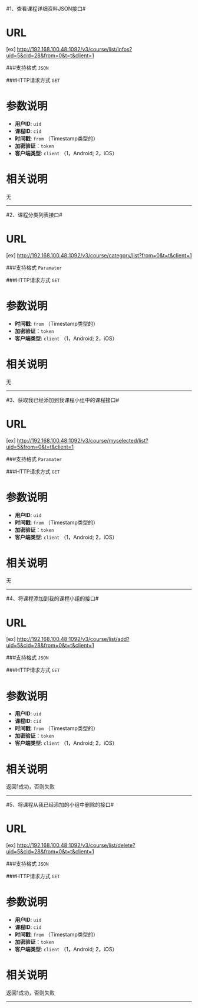 #1、查看课程详细资料JSON接口#

URL
====
[ex] http://192.168.100.48:1092/v3/course/list/infos?uid=5&cid=28&from=0&t=t&client=1

###支持格式 `JSON`

###HTTP请求方式 `GET`

参数说明
====

+ **用户ID**: `uid` 
+ **课程ID**: `cid`
+ **时间戳**: `from`   （Timestamp类型的）
+ **加密验证**：`token`  
+ **客户端类型**: `client`  （1，Android; 2，iOS）

相关说明
===
无

******

#2、课程分类列表接口#

URL
====
[ex] http://192.168.100.48:1092/v3/course/category/list?from=0&t=t&client=1

###支持格式 `Paramater`

###HTTP请求方式 `GET`

参数说明
====

+ **时间戳**: `from`   （Timestamp类型的）
+ **加密验证**：`token`  
+ **客户端类型**: `client`  （1，Android; 2，iOS）

相关说明
===
无

******

#3、获取我已经添加到我课程小组中的课程接口#

URL
====
[ex] http://192.168.100.48:1092/v3/course/myselected/list?uid=5&from=0&t=t&client=1

###支持格式 `Paramater`

###HTTP请求方式 `GET`

参数说明
====

+ **用户ID**: `uid` 
+ **时间戳**: `from`   （Timestamp类型的）
+ **加密验证**：`token`  
+ **客户端类型**: `client`  （1，Android; 2，iOS）

相关说明
===
无

******

#4、将课程添加到我的课程小组的接口#

URL
====
[ex] http://192.168.100.48:1092/v3/course/list/add?uid=5&cid=28&from=0&t=t&client=1

###支持格式 `JSON`

###HTTP请求方式 `GET`

参数说明
====

+ **用户ID**: `uid` 
+ **课程ID**: `cid`
+ **时间戳**: `from`   （Timestamp类型的）
+ **加密验证**：`token`  
+ **客户端类型**: `client`  （1，Android; 2，iOS）

相关说明
===
返回1成功，否则失败

******

#5、将课程从我已经添加的小组中删除的接口#

URL
====
[ex] http://192.168.100.48:1092/v3/course/list/delete?uid=5&cid=28&from=0&t=t&client=1

###支持格式 `JSON`

###HTTP请求方式 `GET`

参数说明
====

+ **用户ID**: `uid` 
+ **课程ID**: `cid`
+ **时间戳**: `from`   （Timestamp类型的）
+ **加密验证**：`token`  
+ **客户端类型**: `client`  （1，Android; 2，iOS）

相关说明
===
返回1成功，否则失败

******
